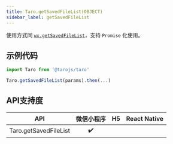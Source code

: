 ```yaml
---
title: Taro.getSavedFileList(OBJECT)
sidebar_label: getSavedFileList
---
```



使用方式同 [`wx.getSavedFileList`](https://developers.weixin.qq.com/miniprogram/dev/api/wx.getSavedFileList.html)，支持 `Promise` 化使用。

## 示例代码

```jsx
import Taro from '@tarojs/taro'

Taro.getSavedFileList(params).then(...)
```



## API支持度


| API | 微信小程序 | H5 | React Native |
| :-: | :-: | :-: | :-: |
| Taro.getSavedFileList | ✔️ |  |  |

